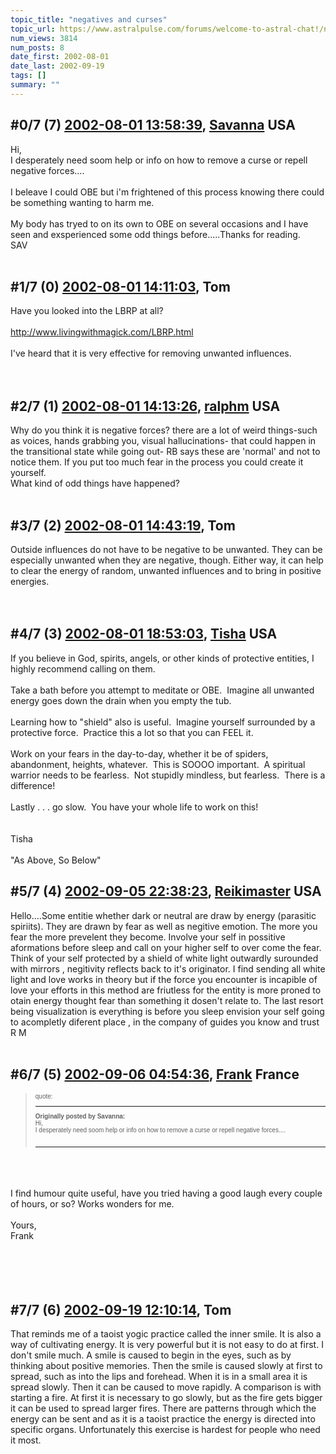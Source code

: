 ```yaml
---
topic_title: "negatives and curses"
topic_url: https://www.astralpulse.com/forums/welcome-to-astral-chat!/negatives-and-curses
num_views: 3814
num_posts: 8
date_first: 2002-08-01
date_last: 2002-09-19
tags: []
summary: ""
---
```


## \#0/7 (7) [2002-08-01 13:58:39](https://www.astralpulse.com/forums/index.php?msg=117291), [Savanna](https://www.astralpulse.com/forums/profile/?u=943) USA ##
<section>
Hi,
<br>
I desperately need soom help or info on how to remove a curse or repell negative forces....
<br>
<br>
I beleave I could OBE but i'm frightened of this process knowing there could be something wanting to harm me.
<br>
<br>
My body has tryed to on its own to OBE on several occasions and I have seen and exsperienced some odd things before.....Thanks for reading.
<br>
SAV
<br>
<br>
</section>

## \#1/7 (0) [2002-08-01 14:11:03](https://www.astralpulse.com/forums/index.php?msg=9656), Tom  ##
<section>
Have you looked into the LBRP at all?
<br>
<br>
<a class="bbc_link" href="http://www.livingwithmagick.com/LBRP.html" rel="noopener" target="_blank">
 http://www.livingwithmagick.com/LBRP.html
</a>
<br>
<br>
I've heard that it is very effective for removing unwanted influences.
<br>
<br>
<br>
</section>

## \#2/7 (1) [2002-08-01 14:13:26](https://www.astralpulse.com/forums/index.php?msg=9657), [ralphm](https://www.astralpulse.com/forums/profile/?u=488) USA ##
<section>
Why do you think it is negative forces? there are a lot of weird things-such as voices, hands grabbing you, visual hallucinations- that could happen in the transitional state while going out- RB says these are 'normal' and not to notice them. If you put too much fear in the process you could create it yourself.
<br>
What kind of odd things have happened?
<br>
<br>
</section>

## \#3/7 (2) [2002-08-01 14:43:19](https://www.astralpulse.com/forums/index.php?msg=9666), Tom  ##
<section>
Outside influences do not have to be negative to be unwanted. They can be especially unwanted when they are negative, though. Either way, it can help to clear the energy of random, unwanted influences and to bring in positive energies.
<br>
<br>
<br>
</section>

## \#4/7 (3) [2002-08-01 18:53:03](https://www.astralpulse.com/forums/index.php?msg=9692), [Tisha](https://www.astralpulse.com/forums/profile/?u=594) USA ##
<section>
If you believe in God, spirits, angels, or other kinds of protective entities, I highly recommend calling on them.
<br>
<br>
Take a bath before you attempt to meditate or OBE.  Imagine all unwanted energy goes down the drain when you empty the tub.
<br>
<br>
Learning how to "shield" also is useful.  Imagine yourself surrounded by a protective force.  Practice this a lot so that you can FEEL it.
<br>
<br>
Work on your fears in the day-to-day, whether it be of spiders, abandonment, heights, whatever.  This is SOOOO important.  A spiritual warrior needs to be fearless.  Not stupidly mindless, but fearless.  There is a difference!
<br>
<br>
Lastly . . . go slow.  You have your whole life to work on this!
<br>
<br>
<br>
Tisha
<br>
<br>
"As Above, So Below"
</section>

## \#5/7 (4) [2002-09-05 22:38:23](https://www.astralpulse.com/forums/index.php?msg=11906), [Reikimaster](https://www.astralpulse.com/forums/profile/?u=1132) USA ##
<section>
Hello....Some entitie whether dark or neutral are draw by energy (parasitic spiriits). They are drawn by fear as well as negitive emotion. The more you fear the more prevelent they become. Involve your self in possitive aformations before sleep and call on your higher self to over come the fear. Think of your self protected by a shield of white light outwardly surounded with mirrors , negitivity reflects back to it's originator. I find sending all white light and love works in theory but if the force you encounter is incapible of love your efforts in this method are friutless for the entity is more proned to otain energy thought fear than something it dosen't relate to. The last resort being visualization is everything is before you sleep envision your self going to acompletly diferent place , in the company of guides you know and trust
<br>
R M
<br>
<br>
</section>

## \#6/7 (5) [2002-09-06 04:54:36](https://www.astralpulse.com/forums/index.php?msg=11920), [Frank](https://www.astralpulse.com/forums/profile/?u=359) France ##
<section>
<blockquote id="quote">
 <font face='"Arial"' id="quote" size="1">
  quote:
  <hr height="1" id="quote" noshade=""/>
  <b>
   Originally posted by Savanna:
  </b>
  <br>
  Hi,
  <br>
  I desperately need soom help or info on how to remove a curse or repell negative forces....
  <br>
  <br>
  <hr height="1" id="quote" noshade=""/>
 </font>
</blockquote>
<br>
<br>
<br>
I find humour quite useful, have you tried having a good laugh every couple of hours, or so? Works wonders for me.
<br>
<br>
Yours,
<br>
Frank
<br>
<br>
<br>
<br>
<br>
</section>

## \#7/7 (6) [2002-09-19 12:10:14](https://www.astralpulse.com/forums/index.php?msg=12873), Tom  ##
<section>
That reminds me of a taoist yogic practice called the inner smile. It is also a way of cultivating energy. It is very powerful but it is not easy to do at first. I don't smile much. A smile is caused to begin in the eyes, such as by thinking about positive memories. Then the smile is caused slowly at first to spread, such as into the lips and forehead. When it is in a small area it is spread slowly. Then it can be caused to move rapidly. A comparison is with starting a fire. At first it is necessary to go slowly, but as the fire gets bigger it can be used to spread larger fires. There are patterns through which the energy can be sent and as it is a taoist practice the energy is directed into specific organs. Unfortunately this exercise is hardest for people who need it most.
<br>
<br>
<br>
</section>